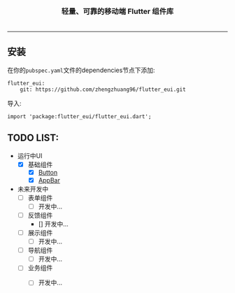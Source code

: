 <p align="center">
    <!-- <img alt="logo" src="https://img.yzcdn.cn/vant/logo.png" width="120" style="margin-bottom: 10px;"> -->
</p>
<h3 align="center" style="margin: 30px 0 35px;">轻量、可靠的移动端 Flutter 组件库</h3>

---

## 安装
在你的`pubspec.yaml`文件的dependencies节点下添加:
```
flutter_eui:
    git: https://github.com/zhengzhuang96/flutter_eui.git
```

导入:
```
import 'package:flutter_eui/flutter_eui.dart';
```

## TODO LIST:
* 运行中UI
    * [x] 基础组件
        * [x] [Button](example/lib/pages/button_list.dart)
        * [x] [AppBar](example/lib/pages/button_list.dart)
* 未来开发中
    * [ ] 表单组件
        * [ ] 开发中...
    * [ ] 反馈组件
        * [] 开发中...
    * [ ] 展示组件
        * [ ] 开发中...
    * [ ] 导航组件
        * [ ] 开发中...
    * [ ] 业务组件
        * [ ] 开发中...

